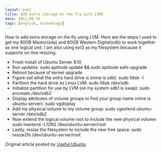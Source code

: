 ```yaml
---
layout: post
title: Add extra storage on the fly with LVM2
date: 2011-08-29
tags: [english, technology]
---
```


How to add extra storage on the fly using LVM. Here are the steps I used to get my 80GB Maxtor(sda) and 60GB Western Digital(sdb) to work together as one logical unit. I am also using ext3 as my filesystem because it supports on-line resizing.

*   Fresh install of Ubuntu Server 8.10
*   Run updates: sudo aptitude update && sudo aptitude safe-upgrade
*   Reboot because of kernel upgrade
*   Figure out what the extra hard drive is (mine is sdb): sudo fdisk -l
*   Partition the hard drive as Linux LVM: sudo fdisk /dev/sdb
*   Initialize partition for use by LVM (on my system sdb1 is swap): sudo pvcreate /dev/sdb2
*   Display attributes of volume groups to find your group name (mine is ubuntu-server): sudo vgdisplay
*   Add my physical volume to my volume group: sudo vgextend ubuntu-server /dev/sdb2
*   Now extend the logical volume root to include the new physical volume: sudo lvextend -L128G /dev/ubuntu-server/root
*   Lastly, resize the filesystem to include the new free space: sudo resize2fs /dev/ubuntu-server/root

Original article posted by [Useful Ubuntu](http://usefulubuntu.blogspot.com/2009/01/add-extra-storage-on-fly-with-lvm2.html)